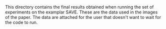 This directory contains the final results obtained when running the set of experiments on the examplar SAVE. 
These are the data used in the images of the paper. The data are attached for the user that doesn't want 
to wait for the code to run.

